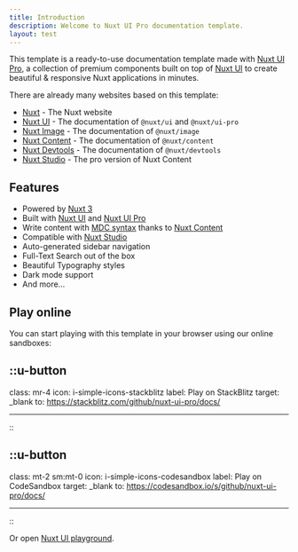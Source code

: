 ```yaml
---
title: Introduction
description: Welcome to Nuxt UI Pro documentation template.
layout: test
---
```


This template is a ready-to-use documentation template made with [Nuxt UI Pro](https://ui.nuxt.com/pro), a collection of
premium components built on top of [Nuxt UI](https://ui.nuxt.com) to create beautiful & responsive Nuxt applications in
minutes.

There are already many websites based on this template:

- [Nuxt](https://nuxt.com) - The Nuxt website
- [Nuxt UI](https://ui.nuxt.com) - The documentation of `@nuxt/ui` and `@nuxt/ui-pro`
- [Nuxt Image](https://image.nuxt.com) - The documentation of `@nuxt/image`
- [Nuxt Content](https://content.nuxt.com) - The documentation of `@nuxt/content`
- [Nuxt Devtools](https://devtools.nuxt.com) - The documentation of `@nuxt/devtools`
- [Nuxt Studio](https://nuxt.studio) - The pro version of Nuxt Content

## Features

- Powered by [Nuxt 3](https://nuxt.com)
- Built with [Nuxt UI](https://ui.nuxt.com) and [Nuxt UI Pro](https://ui.nuxt.com/pro)
- Write content with [MDC syntax](https://content.nuxt.com/usage/markdown) thanks to
  [Nuxt Content](https://content.nuxt.com)
- Compatible with [Nuxt Studio](https://nuxt.studio)
- Auto-generated sidebar navigation
- Full-Text Search out of the box
- Beautiful Typography styles
- Dark mode support
- And more...

## Play online

You can start playing with this template in your browser using our online sandboxes:

## ::u-button

class: mr-4 icon: i-simple-icons-stackblitz label: Play on StackBlitz target: \_blank to:
https://stackblitz.com/github/nuxt-ui-pro/docs/

---

::

## ::u-button

class: mt-2 sm:mt-0 icon: i-simple-icons-codesandbox label: Play on CodeSandbox target: \_blank to:
https://codesandbox.io/s/github/nuxt-ui-pro/docs/

---

::

Or open [Nuxt UI playground](https://ui.nuxt.com/playground).
